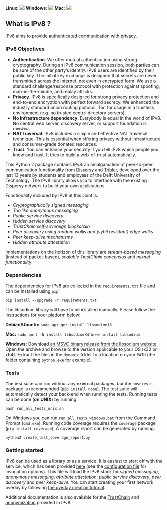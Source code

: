 **Linux**: [![](http://jenkins.tribler.org/job/ipv8/job/test_ipv8_linux/badge/icon)](http://jenkins.tribler.org/job/ipv8/job/test_ipv8_linux/) **Windows**: [![](http://jenkins.tribler.org/job/ipv8/job/test_ipv8_windows/badge/icon)](http://jenkins.tribler.org/job/ipv8/job/test_ipv8_windows/) **Mac**: [![](http://jenkins.tribler.org/job/ipv8/job/test_ipv8_mac/badge/icon)](http://jenkins.tribler.org/job/ipv8/job/test_ipv8_mac/)

## What is IPv8 ?

IPv8 aims to provide authenticated communication with privacy.

### IPv8 Objectives

- **Authentication**. We offer mutual authentication using strong cryptography. During an IPv8 communication session, both parties can be sure of the other party’s identity. IPv8 users are identified by their public key. The initial key exchange is designed that secrets are never transmitted across the Internet, not even in encrypted form. We use a standard challenge/response protocol with protection against spoofing, man-in-the-middle, and replay attacks.
- **Privacy**. IPv8 is specifically designed for strong privacy protection and end-to-end encryption with perfect forward secrecy. We enhanced the industry standard onion routing protocol, Tor, for usage in a trustless environment (e.g. no trusted central directory servers).
- **No infrastructure dependency**. Everybody is equal in the world of IPv8. No central web server, discovery server, or support foundation is needed.
- **NAT traversal**. IPv8 includes a simple and effective NAT traversal technique. This is essential when offering privacy without infrastructure and consumer-grade donated resources.
- **Trust**. You can enhance your security if you tell IPv8 which people you know and trust. It tries to build a web-of-trust automatically.

This Python 2 package contains IPv8: an amalgamation of peer-to-peer communication functionality from [Dispersy](https://github.com/Tribler/dispersy) and [Tribler](https://github.com/Tribler/tribler), developed over the last 13 years by students and employees of the Delft University of Technology.
The IPv8 library allows you to interface with the existing Dispersy network to build your own applications.

Functionality included by IPv8 at this point is:
 - *Cryptographically signed messaging*
 - *Tor-like anonymous messaging*
 - *Public service discovery*
 - *Hidden service discovery*
 - *TrustChain self-sovereign blockchain* 
 - *Peer discovery using random walks and (sybil resistant) edge walks*
 - *Peer keep-alive mechanisms*
 - *Hidden attribute attestation*
 
Implementations on the horizon of this library are *stream-based messaging* (instead of packet-based), *scalable TrustChain concensus* and *mixnet functionality*.

### Dependencies
The dependencies for IPv8 are collected in the `requirements.txt` file and can be installed using `pip`:

```
pip install --upgrade -r requirements.txt
```

The libsodium library will have to be installed manually.
Please follow the instructions for your platform below:

**Debian/Ubuntu:**
``sudo apt-get install libsodium18``

**Mac:**
``sudo port -N install libsodium`` or ``brew install libsodium``

**Windows:**
Download [an MSVC binary release from the libsodium website](https://download.libsodium.org/libsodium/releases/).
Open the archive and browse to the version applicable to your OS (x32 or x64).
Extract the files in the `dynamic` folder to a location on your `PATH` (the folder containing `python.exe` for example).

### Tests
The test suite can run without any external packages, but the `nosetests` package is recommended (`pip install nose`).
The test suite will automatically detect your back-end when running the tests.
Running tests can be done (**on UNIX**) by running:

```
bash run_all_tests_unix.sh
```

On Windows you can run `run_all_tests_windows.bat` from the Command Prompt (`cmd.exe`).
Running code coverage requires the `coverage` package (`pip install coverage`).
A coverage report can be generated by running:

```
python2 create_test_coverage_report.py
```

### Getting started
IPv8 can be used as a library or as a service. It is easiest to start off with the service, which has been provided [here](ipv8/ipv8.py) (see the [configuration file](ipv8/configuration.py) for invocation options).
This file will load the IPv8 stack for *signed messaging*, *anonymous messaging*, *attribute attestation*, *public service discovery*, *peer discovery* and *peer keep-alive*.
You can start creating your first network overlay by following [the overlay creation tutorial](doc/overlay_tutorial.md).

Additional documentation is also available for the [TrustChain](doc/trustchain.md) and [anonymization](doc/anonymization.md) provided in IPv8.
